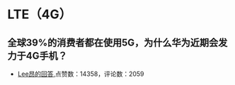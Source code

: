 #  LTE（4G） 
## 全球39%的消费者都在使用5G，为什么华为近期会发力于4G手机？
- [Lee昂的回答](https://www.zhihu.com/question/472718464/answer/2011497257),点赞数：14358，评论数：2059
